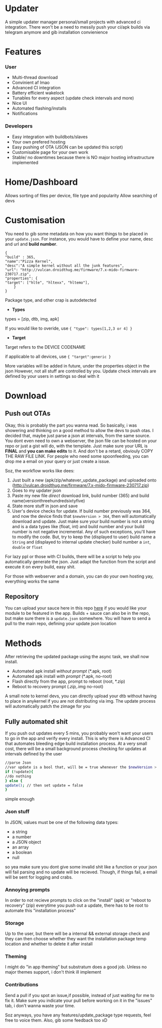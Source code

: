 # Updater
A simple updater manager personal/small projects with advanced ci integration. There won't be a need to messily push your ci/apk builds via telegram anymore and gib installation convienience

# Features
### User
- Multi-thread download
- Convinient af lmao
- Advanced CI integration
- Battery efficient wakelock
- Tunables for every aspect (update check intervals and more)
- Nice UI
- Automated flashing/installs
- Notifications

### Developers
- Easy integration with buildbots/slaves
- Your own prefered hosting
- Easy pushing of OTA (JSON can be updated this script)
- Customisable page for your own work
- Stable/ no downtimes because there is NO major hosting infrastructure implemented

# Home/Dashboard
Allows sorting of files per device, file type and popularity
Allow searching of devs

# Customisation
You need to gib some metadata on how you want things to be placed in your ```update.json```. For instance, you would have to define your name, desc and url and **build number**. 
```
{ 
"build" : 365,
"name":"Pizza Kernel",
"desc":"A simple kernel without all the junk features",
"url": "http://vulcan.droidthug.me/firmware/7.x-mido-firmware-230717.zip",
"properties": {
"target": ["hlte", "hltexx", "hltemo"],
    }
}
```

Package type, and other crap is autodetected

- **Types**

types = [zip, dtb, img, apk]

If you would like to overide, use ```{ "type": types[1,2,3 or 4] }```

- **Target**

Target refers to the DEVICE CODENAME

if applicable to all devices, use ```{ "target":generic }```

More variables will be added in future, under the properties object in the json
However, not all stuff are controlled by you. Update check intervals are defined by your users in settings so deal with it

# Download
## Push out OTAs
Okay, this is probably the part you wanna read. So basically, i was showering and thinking on a good method to allow the devs to push otas. I decided that, maybe just parse a json at intervals, from the same source. You dont even need to own a webserver, the json file can be hosted on your repo or just a gist will do, with the template. Just make sure your URL is **FINAL** and **you can make edits** to it. And don't be a retard, obviouly COPY THE RAW FILE LINK. For people who need some spoonfeeding, you can drop me a email on your query or just create a issue. 

Soz, the workflow works like dees:
1. Just built a new (apk/zip/whatever_update_package) and uploaded onto (http://vulcan.droidthug.me/firmware/7.x-mido-firmware-230717.zip)
2. Goes to my updater json
3. Paste my new file *direct* download link, build number (365) and build name(versionthreehundredsixtyfive)
4. State more stuff in json and save
5. User's device checks for update. If build number previously was 364, and now the device finds that ```$newVersion > 364```, then will automatically download and update. Just make sure your build number is not a string and is a data types like (float, int) and build number and your build number is not negative incremental. Any of such exceptions, you'll have to modify the code. But, try to keep the (displayed to user) build name a ```String``` and (displayed to internal update checker) build number a ```int```, ```double``` or ```float```

For lazy ppl or those with CI builds, there will be a script to help you automatically generate the json. Just adapt the function from the script and execute it on every build, easy shit. 

For those with webserver and a domain, you can do your own hosting yay, everything works the same

## Repository
You can upload your sauce here in this repo [here](https://github.com/updater-repo) if you would like your module to be featured in the app. Builds + sauce can also be in the repo, but make sure there is a ```update.json``` somewhere.
You will have to send a pull to the main repo, defining your update json location

# Methods
After retrieving the updated package using the async task, we shall now install.
- Automated apk install *without prompt* (*.apk, root) 
- Automated apk install *with prompt* (*.apk, no-root) 
- Flash directly from the app, prompt to reboot (root, *.zip)
- Reboot to recovery prompt (*.zip,*.img no-root)

A small note to kernel devs, you can directly upload your dtb without having to place in anykernel if you are not distributing via img. The update process will automatically patch the zimage for you

## Fully automated shit
If you push out updates every 5 mins, you probably won't want your users to go in the app and verify every install. This is why there is Advanced CI that automates bleeding edge build installation process.
At a very small cost, there will be a small background process checking for updates at intervals defined by the user
```sh
//parse Json
//var update is a bool that, will be = true whenever the $newVersion > $oldVersion
if (!update){
//do nothing
} else { 
update(); // then set update = false
}
```
simple enough

### Json stuff
In JSON, values must be one of the following data types:

- a string
- a number
- a JSON object
- an array
- a boolean
- null

so yea make sure you dont give some invalid shit like a function or your json will fail parsing and no update will be recieved. Though, if things fail, a email will be sent for logging and crabs.

### Annoying prompts
In order to not recieve prompts to click on the "install" (apk) or "reboot to recovery" (zip) everytime you push out a update, there has to be root to automate this "installation process"

### Storage
Up to the user, but there will be a internal && external storage check and they can then choose whether they want the installation package temp location and whether to delete it after install

### Theming
I might do "in app theming" but substratum does a good job.
Unless no major themes support, i don't think ill implement

### Contributions
Send a pull if you spot an issue,if possible, instead of just waiting for me to fix it. Make sure you indicate your pull before working on it in the "issues" tab, i don't wanna waste your time. 

Soz anyways, you have any features/update_package type requests, feel free to voice them. Also, gib some feedback too xD 
